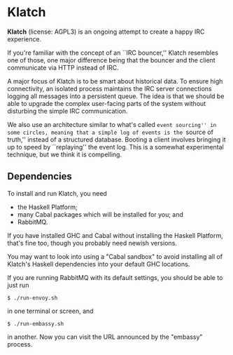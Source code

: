 # Klatch

**Klatch** (license: AGPL3) is an ongoing attempt to create a happy
IRC experience.

If you're familiar with the concept of an ``IRC bouncer,'' Klatch
resembles one of those, one major difference being that the bouncer
and the client communicate via HTTP instead of IRC.

A major focus of Klatch is to be smart about historical data.  To
ensure high connectivity, an isolated process maintains the IRC server
connections logging all messages into a persistent queue.  The idea is
that we should be able to upgrade the complex user-facing parts of the
system without disturbing the simple IRC communication.

We also use an architecture similar to what's called ``event
sourcing'' in some circles, meaning that a simple log of events is the
``source of truth,'' instead of a structured database.  Booting a
client involves bringing it up to speed by ``replaying'' the event
log.  This is a somewhat experimental technique, but we think it is
compelling.

## Dependencies

To install and run Klatch, you need

* the Haskell Platform;
* many Cabal packages which will be installed for you; and
* RabbitMQ.

If you have installed GHC and Cabal without installing the Haskell
Platform, that's fine too, though you probably need newish versions.

You may want to look into using a "Cabal sandbox" to avoid installing
all of Klatch's Haskell dependencies into your default GHC locations.

If you are running RabbitMQ with its default settings, you should be
able to just run

    $ ./run-envoy.sh

in one terminal or screen, and

    $ ./run-embassy.sh

in another.  Now you can visit the URL announced by the "embassy"
process.
